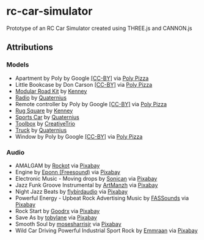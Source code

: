 # rc-car-simulator
 Prototype of an RC Car Simulator created using THREE.js and CANNON.js 

## Attributions

### Models
- Apartment by Poly by Google [[CC-BY]](https://creativecommons.org/licenses/by/3.0/) via [Poly Pizza](https://poly.pizza/m/6mCTiUUOWQW)
- Little Bookcase by Don Carson [[CC-BY]](https://creativecommons.org/licenses/by/3.0/) via [Poly Pizza](https://poly.pizza/m/74tXfxoDB9b)
- [Modular Road Kit](https://poly.pizza/m/YClppstaHV) by [Kenney](https://poly.pizza/u/Kenney)
- [Radio](https://poly.pizza/m/TPqvwkyWdV) by [Quaternius](https://poly.pizza/u/Quaternius)
- Remote controller by Poly by Google [[CC-BY]](https://creativecommons.org/licenses/by/3.0/) via [Poly Pizza](https://poly.pizza/m/aZ_jCqwgA18)
- [Rug Square](https://poly.pizza/m/FiyXx0J6VB) by [Kenney](https://poly.pizza/u/Kenney)
- [Sports Car](https://poly.pizza/m/OyqKvX9xNh) by [Quaternius](https://poly.pizza/u/Quaternius)
- [Toolbox](https://poly.pizza/m/3ImQcIK0Gp) by [CreativeTrio](https://poly.pizza/u/CreativeTrio)
- [Truck](https://poly.pizza/m/cXw6oiFtZ8) by [Quaternius](https://poly.pizza/u/Quaternius)
- Window by Poly by Google [[CC-BY]](https://creativecommons.org/licenses/by/3.0/) via [Poly Pizza](https://poly.pizza/m/98ZJrd80Q1V)

### Audio
- AMALGAM by [Rockot](https://pixabay.com/users/rockot-1947599/) via [Pixabay](https://pixabay.com/music/future-bass-amalgam-217007/)
- Engine by [Eponn (Freesound)](https://pixabay.com/users/freesound_community-46691455/) via [Pixabay](https://pixabay.com/sound-effects/engine-47745/)
- Electronic Music - Moving drops by [Sonican](https://pixabay.com/users/sonican-38947841/) via [Pixabay](https://pixabay.com/music/beats-electronic-music-moving-drops-265082/)
- Jazz Funk Groove Instrumental by [ArtManzh](https://pixabay.com/users/artmanzh-3855363/) via [Pixabay](https://pixabay.com/music/smooth-jazz-jazz-funk-groove-instrumental-222618/)
- Night Jazz Beats by [flybirdaudio](https://pixabay.com/users/flybirdaudio-24094011/) via [Pixabay](https://pixabay.com/music/smooth-jazz-night-jazz-beats-10039/)
- Powerful Energy - Upbeat Rock Advertising Music by [FASSounds](https://pixabay.com/users/fassounds-3433550/) via [Pixabay](https://pixabay.com/music/rock-powerful-energy-upbeat-rock-advertising-music-245728/)
- Rock Start by [Goodrx](https://pixabay.com/users/goodrx-46077013/) via [Pixabay](https://pixabay.com/music/rock-rock-star-251632/)
- Save As by [tobylane](https://pixabay.com/users/tobylane-15168815/) via [Pixabay](https://pixabay.com/music/beats-save-as-115826/)
- Smooth Soul by [mosesharrisjr](https://pixabay.com/users/mosesharrisjr-44001257/) via [Pixabay](https://pixabay.com/music/beats-smooth-soul-217868/)
- Wild Car Driving Powerful Industrial Sport Rock by [Emmraan](https://pixabay.com/users/emmraan-24732583/) via [Pixabay](https://pixabay.com/music/rock-wild-car-driving-powerful-industrial-sport-rock-282915/)